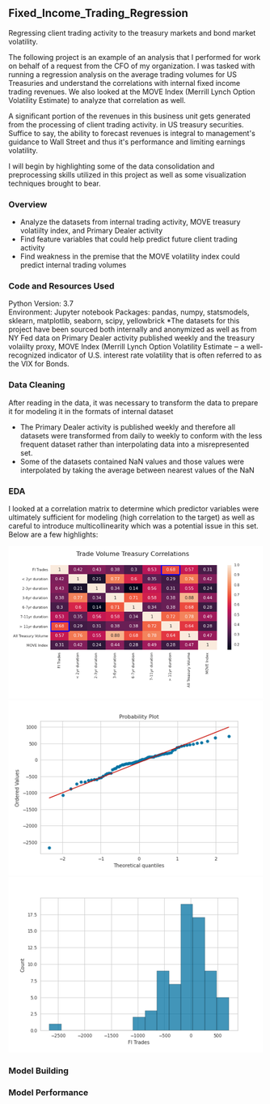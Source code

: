## Fixed_Income_Trading_Regression

<!-- wp:paragraph -->
<p>Regressing client trading activity to the treasury markets and bond market volatility.</p>
<!-- /wp:paragraph -->

<!-- wp:paragraph -->
<p>The following project is an example of an analysis that I performed for work on behalf of a request from the CFO of my organization.   I was tasked with running a regression analysis on the average trading volumes for US Treasuries and understand the correlations with internal fixed income trading revenues.  We also looked at the MOVE Index (Merrill Lynch Option Volatility Estimate) to analyze that correlation as well.</p>
<!-- /wp:paragraph -->

<!-- wp:paragraph -->
<p>A significant portion of the revenues in this business unit gets generated from the processing of client trading activity. in US treasury securities. Suffice to say, the ability to forecast revenues is integral to management's guidance to Wall Street and thus it's performance and limiting earnings volatility.  </p>
<!-- /wp:paragraph -->

<!-- wp:paragraph -->
<p>I will begin by highlighting some of the data consolidation and preprocessing skills utilized in this project as well as some visualization techniques brought to bear.  </p>
<!-- /wp:paragraph -->

### Overview

* Analyze the datasets from internal trading activity, MOVE treasury volatiilty index, and Primary Dealer activity
* Find feature variables that could help predict future client trading activity
* Find weakness in the premise that the MOVE volatility index could predict internal trading volumes



### Code and Resources Used
Python Version: 3.7  
Environment: Jupyter notebook 
Packages: pandas, numpy, statsmodels, sklearn, matplotlib, seaborn, scipy, yellowbrick
*The datasets for this project have been sourced both internally and anonymized as well as from NY Fed data on Primary Dealer activity published weekly and the treasury volaiilty proxy, MOVE Index (Merrill Lynch Option Volatility Estimate ‒ a well-recognized indicator of U.S. interest rate volatility that is often referred to as the VIX for Bonds.


### Data Cleaning
After reading in the data, it was necessary to transform the data to prepare it for modeling it in the formats of internal dataset
* The Primary Dealer activity is published weekly and therefore all datasets were transformed from daily to weekly to conform with the less frequent dataset rather than interpolating data into a misrepresented set.
* Some of the datasets contained NaN values and those values were interpolated by taking the average between nearest values of the NaN

### EDA
I looked at a correlation matrix to determine which predictor variables were ultimately sufficient for modeling (high correlation to the target) as well as careful to introduce multicollinearity which was a potential issue in this set. Below are a few highlights:

![alt text](images/corr_matrix.png)
![alt text](images/prob_plot.png)
![alt text](images/fi_histplot.png)

### Model Building



### Model Performance


